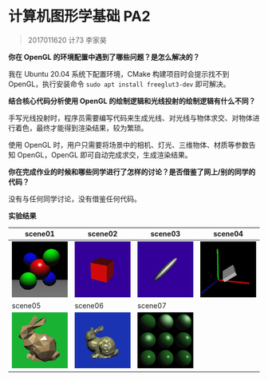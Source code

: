 # 计算机图形学基础 PA2

> 2017011620  计73  李家昊

**你在 OpenGL 的环境配置中遇到了哪些问题？是怎么解决的？**

我在 Ubuntu 20.04 系统下配置环境，CMake 构建项目时会提示找不到 OpenGL，执行安装命令 `sudo apt install freeglut3-dev` 即可解决。

**结合核心代码分析使用 OpenGL 的绘制逻辑和光线投射的绘制逻辑有什么不同？**

手写光线投射时，程序员需要编写代码来生成光线、对光线与物体求交、对物体进行着色，最终才能得到渲染结果，较为繁琐。

使用 OpenGL 时，用户只需要将场景中的相机、灯光、三维物体、材质等参数告知 OpenGL，OpenGL 即可自动完成求交，生成渲染结果。

**你在完成作业的时候和哪些同学进行了怎样的讨论？是否借鉴了网上/别的同学的代码？**

没有与任何同学讨论，没有借鉴任何代码。

**实验结果**

| scene01                      | scene02                      | scene03                      | scene04                      |
| ---------------------------- | ---------------------------- | ---------------------------- | ---------------------------- |
| ![](code/output/scene01.bmp) | ![](code/output/scene02.bmp) | ![](code/output/scene03.bmp) | ![](code/output/scene04.bmp) |
| scene05                      | scene06                      | scene07                      |                              |
| ![](code/output/scene05.bmp) | ![](code/output/scene06.bmp) | ![](code/output/scene07.bmp) |                              |

